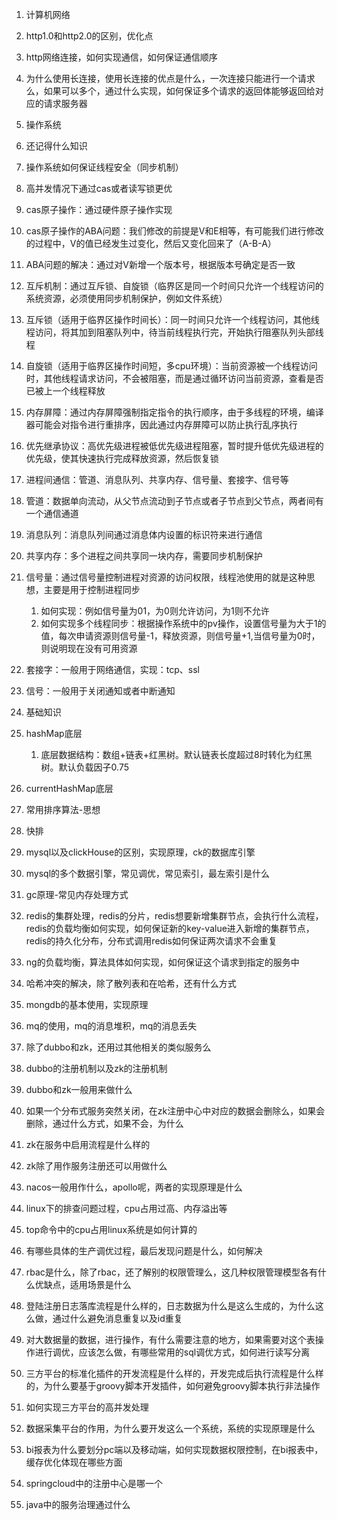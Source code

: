 1. 计算机网络

1. http1.0和http2.0的区别，优化点
2. http网络连接，如何实现通信，如何保证通信顺序
3. 为什么使用长连接，使用长连接的优点是什么，一次连接只能进行一个请求么，如果可以多个，通过什么实现，如何保证多个请求的返回体能够返回给对应的请求服务器

2. 操作系统

1. 还记得什么知识
2. 操作系统如何保证线程安全（同步机制）

1. 高并发情况下通过cas或者读写锁更优
2. cas原子操作：通过硬件原子操作实现

1. cas原子操作的ABA问题：我们修改的前提是V和E相等，有可能我们进行修改的过程中，V的值已经发生过变化，然后又变化回来了（A-B-A）

1. ABA问题的解决：通过对V新增一个版本号，根据版本号确定是否一致

3. 互斥机制：通过互斥锁、自旋锁（临界区是同一个时间只允许一个线程访问的系统资源，必须使用同步机制保护，例如文件系统）

1. 互斥锁（适用于临界区操作时间长）：同一时间只允许一个线程访问，其他线程访问，将其加到阻塞队列中，待当前线程执行完，开始执行阻塞队列头部线程
2. 自旋锁（适用于临界区操作时间短，多cpu环境）：当前资源被一个线程访问时，其他线程请求访问，不会被阻塞，而是通过循环访问当前资源，查看是否已被上一个线程释放

4. 内存屏障：通过内存屏障强制指定指令的执行顺序，由于多线程的环境，编译器可能会对指令进行重排序，因此通过内存屏障可以防止执行乱序执行
5. 优先继承协议：高优先级进程被低优先级进程阻塞，暂时提升低优先级进程的优先级，使其快速执行完成释放资源，然后恢复锁

3. 进程间通信：管道、消息队列、共享内存、信号量、套接字、信号等

1. 管道：数据单向流动，从父节点流动到子节点或者子节点到父节点，两者间有一个通信通道
2. 消息队列：消息队列间通过消息体内设置的标识符来进行通信
3. 共享内存：多个进程之间共享同一块内存，需要同步机制保护
4. 信号量：通过信号量控制进程对资源的访问权限，线程池使用的就是这种思想，主要是用于控制进程同步
	1. 如何实现：例如信号量为01，为0则允许访问，为1则不允许
	2. 如何实现多个线程同步：根据操作系统中的pv操作，设置信号量为大于1的值，每次申请资源则信号量-1，释放资源，则信号量+1,当信号量为0时，则说明现在没有可用资源
5. 套接字：一般用于网络通信，实现：tcp、ssl
6. 信号：一般用于关闭通知或者中断通知

7. 基础知识

8. hashMap底层
	1. 底层数据结构：数组+链表+红黑树。默认链表长度超过8时转化为红黑树。默认负载因子0.75
9. currentHashMap底层

10. 常用排序算法-思想

11. 快排

12. mysql以及clickHouse的区别，实现原理，ck的数据库引擎

13. mysql的多个数据引擎，常见调优，常见索引，最左索引是什么

14. gc原理-常见内存处理方式
15. redis的集群处理，redis的分片，redis想要新增集群节点，会执行什么流程，redis的负载均衡如何实现，如何保证新的key-value进入新增的集群节点，redis的持久化分布，分布式调用redis如何保证两次请求不会重复
16. ng的负载均衡，算法具体如何实现，如何保证这个请求到指定的服务中
17. 哈希冲突的解决，除了散列表和在哈希，还有什么方式
18. mongdb的基本使用，实现原理
19. mq的使用，mq的消息堆积，mq的消息丢失
20. 除了dubbo和zk，还用过其他相关的类似服务么

21. dubbo的注册机制以及zk的注册机制
22. dubbo和zk一般用来做什么
23. 如果一个分布式服务突然关闭，在zk注册中心中对应的数据会删除么，如果会删除，通过什么方式，如果不会，为什么
24. zk在服务中启用流程是什么样的
25. zk除了用作服务注册还可以用做什么

26. nacos一般用作什么，apollo呢，两者的实现原理是什么
27. linux下的排查问题过程，cpu占用过高、内存溢出等

28. top命令中的cpu占用linux系统是如何计算的
29. 有哪些具体的生产调优过程，最后发现问题是什么，如何解决

30. rbac是什么，除了rbac，还了解别的权限管理么，这几种权限管理模型各有什么优缺点，适用场景是什么
31. 登陆注册日志落库流程是什么样的，日志数据为什么是这么生成的，为什么这么做，通过什么避免消息重复以及id重复
32. 对大数据量的数据，进行操作，有什么需要注意的地方，如果需要对这个表操作进行调优，应该怎么做，有哪些常用的sql调优方式，如何进行读写分离
33. 三方平台的标准化插件的开发流程是什么样的，开发完成后执行流程是什么样的，为什么要基于groovy脚本开发插件，如何避免groovy脚本执行非法操作
34. 如何实现三方平台的高并发处理
35. 数据采集平台的作用，为什么要开发这么一个系统，系统的实现原理是什么
36. bi报表为什么要划分pc端以及移动端，如何实现数据权限控制，在bi报表中，缓存优化体现在哪些方面
37. springcloud中的注册中心是哪一个
38. java中的服务治理通过什么
